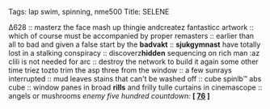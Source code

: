 Tags: lap swim, spinning, nme500
Title: SELENE
  
∆628 :: masterz the face mash up thingie andcreatez fantasticc artwork :: which of course must be accompanied by proper remasters :: earlier than all to bad and given a false start by the **badvakt** :: **sjukgymnast** have totally lost in a stalking conspiracy :: discoverz**hidden** sequencing on rich man :az clili is not needed for arc :: destroy the network to build it again some other time triez tozto trim the asp three from the window :: a few sunrays interrupted :: mud leaves stains that can't be washed off :: cube spinlb™ abs cube :: window panes in broad **rills** and frilly tulle curtains in cinemascope :: angels or mushrooms
_enemy five hundred countdown:_  **[ [76](https://www.allmusic.com/album/discovery-mw0000119560) ]**  
